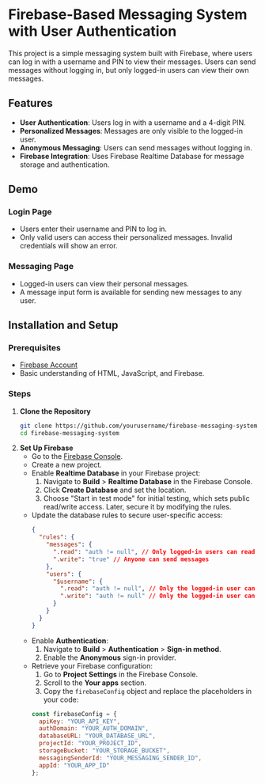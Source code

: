 # Firebase-Based Messaging System with User Authentication

This project is a simple messaging system built with Firebase, where users can log in with a username and PIN to view their messages. Users can send messages without logging in, but only logged-in users can view their own messages. 

## Features

- **User Authentication**: Users log in with a username and a 4-digit PIN.
- **Personalized Messages**: Messages are only visible to the logged-in user.
- **Anonymous Messaging**: Users can send messages without logging in.
- **Firebase Integration**: Uses Firebase Realtime Database for message storage and authentication.

## Demo

### Login Page
- Users enter their username and PIN to log in. 
- Only valid users can access their personalized messages. Invalid credentials will show an error.

### Messaging Page
- Logged-in users can view their personal messages.
- A message input form is available for sending new messages to any user.

## Installation and Setup

### Prerequisites
- [Firebase Account](https://firebase.google.com/)
- Basic understanding of HTML, JavaScript, and Firebase.

### Steps
1. **Clone the Repository**
   ```bash
   git clone https://github.com/yourusername/firebase-messaging-system.git
   cd firebase-messaging-system
2. **Set Up Firebase**
   - Go to the [Firebase Console](https://console.firebase.google.com/).
   - Create a new project.
   - Enable **Realtime Database** in your Firebase project:
     1. Navigate to **Build** > **Realtime Database** in the Firebase Console.
     2. Click **Create Database** and set the location.
     3. Choose "Start in test mode" for initial testing, which sets public read/write access. Later, secure it by modifying the rules.
   - Update the database rules to secure user-specific access:
     ```json
     {
       "rules": {
         "messages": {
           ".read": "auth != null", // Only logged-in users can read
           ".write": "true" // Anyone can send messages
         },
         "users": {
           "$username": {
             ".read": "auth != null", // Only the logged-in user can read their data
             ".write": "auth != null" // Only the logged-in user can modify their data
           }
         }
       }
     }
     ```
   - Enable **Authentication**:
     1. Navigate to **Build** > **Authentication** > **Sign-in method**.
     2. Enable the **Anonymous** sign-in provider.
   - Retrieve your Firebase configuration:
     1. Go to **Project Settings** in the Firebase Console.
     2. Scroll to the **Your apps** section.
     3. Copy the `firebaseConfig` object and replace the placeholders in your code:
       ```javascript
       const firebaseConfig = {
         apiKey: "YOUR_API_KEY",
         authDomain: "YOUR_AUTH_DOMAIN",
         databaseURL: "YOUR_DATABASE_URL",
         projectId: "YOUR_PROJECT_ID",
         storageBucket: "YOUR_STORAGE_BUCKET",
         messagingSenderId: "YOUR_MESSAGING_SENDER_ID",
         appId: "YOUR_APP_ID"
       };
       ```
